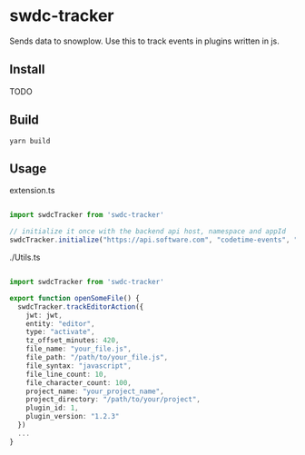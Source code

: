 # swdc-tracker

Sends data to snowplow. Use this to track events in plugins written in js.

## Install

TODO

## Build

```
yarn build
```

## Usage

extension.ts
```ts

import swdcTracker from 'swdc-tracker'

// initialize it once with the backend api host, namespace and appId
swdcTracker.initialize("https://api.software.com", "codetime-events", "codetime-vscode")

```


./Utils.ts
```ts

import swdcTracker from 'swdc-tracker'

export function openSomeFile() {
  swdcTracker.trackEditorAction({
    jwt: jwt,
    entity: "editor",
    type: "activate",
    tz_offset_minutes: 420,
    file_name: "your_file.js",
    file_path: "/path/to/your_file.js",
    file_syntax: "javascript",
    file_line_count: 10,
    file_character_count: 100,
    project_name: "your_project_name",
    project_directory: "/path/to/your/project",
    plugin_id: 1,
    plugin_version: "1.2.3"
  })
  ...
}
```